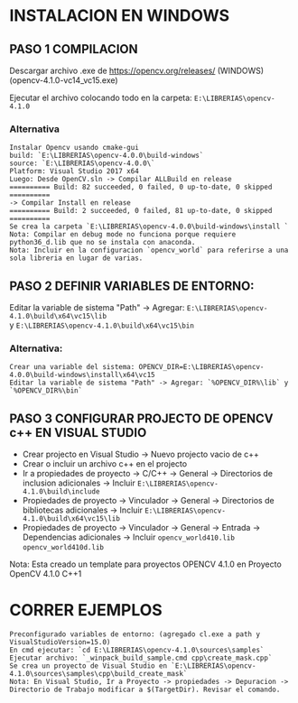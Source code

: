 # INSTALACION EN WINDOWS

## PASO 1 COMPILACION

Descargar archivo .exe de https://opencv.org/releases/ (WINDOWS) (opencv-4.1.0-vc14_vc15.exe)

Ejecutar el archivo colocando todo en la carpeta: `E:\LIBRERIAS\opencv-4.1.0`

### Alternativa

    Instalar Opencv usando cmake-gui 
    build: `E:\LIBRERIAS\opencv-4.0.0\build-windows` 
    source: `E:\LIBRERIAS\opencv-4.0.0\` 
    Platform: Visual Studio 2017 x64 
    Luego: Desde OpenCV.sln -> Compilar ALLBuild en release 
    ========== Build: 82 succeeded, 0 failed, 0 up-to-date, 0 skipped ========== 
    -> Compilar Install en release 
    ========== Build: 2 succeeded, 0 failed, 81 up-to-date, 0 skipped ========== 
    Se crea la carpeta `E:\LIBRERIAS\opencv-4.0.0\build-windows\install ` 
    Nota: Compilar en debug mode no funciona porque requiere python36_d.lib que no se instala con anaconda.
    Nota: Incluir en la configuracion `opencv_world` para referirse a una sola libreria en lugar de varias.

## PASO 2 DEFINIR VARIABLES DE ENTORNO:

Editar la variable de sistema "Path" -> Agregar: `E:\LIBRERIAS\opencv-4.1.0\build\x64\vc15\lib` \
                                                y `E:\LIBRERIAS\opencv-4.1.0\build\x64\vc15\bin`

### Alternativa:

    Crear una variable del sistema: OPENCV_DIR=E:\LIBRERIAS\opencv-4.0.0\build-windows\install\x64\vc15
    Editar la variable de sistema "Path" -> Agregar: `%OPENCV_DIR%\lib` y `%OPENCV_DIR%\bin`

## PASO 3 CONFIGURAR PROJECTO DE OPENCV c++ EN VISUAL STUDIO

- Crear projecto en Visual Studio -> Nuevo projecto vacio de c++
- Crear o incluir un archivo c++ en el projecto
- Ir a propiedades de proyecto -> C/C++ -> General -> Directorios de inclusion adicionales -> Incluir `E:\LIBRERIAS\opencv-4.1.0\build\include`
- Propiedades de proyecto -> Vinculador -> General -> Directorios de bibliotecas adicionales -> Incluir `E:\LIBRERIAS\opencv-4.1.0\build\x64\vc15\lib`
- Propiedades de proyecto -> Vinculador -> General -> Entrada -> Dependencias adicionales -> Incluir `opencv_world410.lib` `opencv_world410d.lib`

Nota: Esta creado un template para proyectos OPENCV 4.1.0 en Proyecto OpenCV 4.1.0 C++1

# CORRER EJEMPLOS

    Preconfigurado variables de entorno: (agregado cl.exe a path y VisualStudioVersion=15.0)
    En cmd ejecutar: `cd E:\LIBRERIAS\opencv-4.1.0\sources\samples`
    Ejecutar archivo: `_winpack_build_sample.cmd cpp\create_mask.cpp`
    Se crea un proyecto de Visual Studio en `E:\LIBRERIAS\opencv-4.1.0\sources\samples\cpp\build_create_mask`
    Nota: En Visual Studio, Ir a Proyecto -> propiedades -> Depuracion -> Directorio de Trabajo modificar a $(TargetDir). Revisar el comando.


